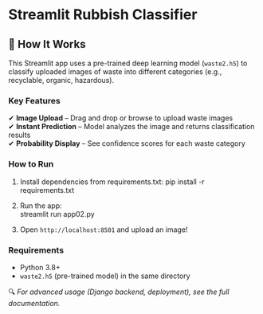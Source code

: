 # Streamlit Rubbish Classifier  

## 🚀 How It Works  

This Streamlit app uses a pre-trained deep learning model (`waste2.h5`) to classify uploaded images of waste into different categories (e.g., recyclable, organic, hazardous).  

### **Key Features**  
✔ **Image Upload** – Drag and drop or browse to upload waste images  
✔ **Instant Prediction** – Model analyzes the image and returns classification results  
✔ **Probability Display** – See confidence scores for each waste category  

### **How to Run**  
1. Install dependencies from requirements.txt: 
    pip install -r requirements.txt
 
2. Run the app:  
    streamlit run app02.py
  
3. Open `http://localhost:8501` and upload an image!  

### **Requirements**  
- Python 3.8+  
- `waste2.h5` (pre-trained model) in the same directory  

🔍 *For advanced usage (Django backend, deployment), see the full documentation.*